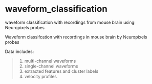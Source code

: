 # waveform_classification
waveform classification with recordings from mouse brain using Neuropixels probes

Waveform classifcation with recordings in mouse brain by Neuropixels probes

Data includes:
>    1. multi-channel waveforms
>    2. single-channel waveforms
>    3. extracted features and cluster labels
>    4. velocity profiles
